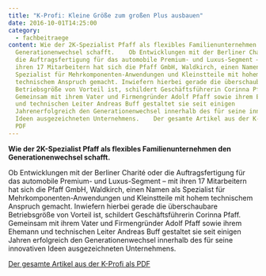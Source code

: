 ```yaml
---
title: "K-Profi: Kleine Größe zum großen Plus ausbauen"
date: 2016-10-01T14:25:00
category:
  - fachbeitraege
content: Wie der 2K-Spezialist Pfaff als flexibles Familienunternehmen den
  Generationenwechsel schafft.    Ob Entwicklungen mit der Berliner Charité oder
  die Auftragsfertigung für das automobile Premium- und Luxus-Segment – mit
  ihren 17 Mitarbeitern hat sich die Pfaff GmbH, Waldkirch, einen Namen als
  Spezialist für Mehrkomponenten-Anwendungen und Kleinstteile mit hohem
  technischem Anspruch gemacht. Inwiefern hierbei gerade die überschaubare
  Betriebsgröße von Vorteil ist, schildert Geschäftsführerin Corinna Pfaff.
  Gemeinsam mit ihrem Vater und Firmengründer Adolf Pfaff sowie ihrem Ehemann
  und technischen Leiter Andreas Buff gestaltet sie seit einigen
  Jahrenerfolgreich den Generationenwechsel innerhalb des für seine innovativen
  Ideen ausgezeichneten Unternehmens.    Der gesamte Artikel aus der K-Profi als
  PDF
---
```


<p><strong>Wie der 2K-Spezialist Pfaff als flexibles Familienunternehmen den Generationenwechsel schafft.</strong></p>



Ob Entwicklungen mit der Berliner Charité oder die Auftragsfertigung für das automobile Premium- und Luxus-Segment – mit ihren 17 Mitarbeitern hat sich die Pfaff GmbH, Waldkirch, einen Namen als Spezialist für Mehrkomponenten-Anwendungen und Kleinstteile mit hohem technischem Anspruch gemacht. Inwiefern hierbei gerade die überschaubare Betriebsgröße von Vorteil ist, schildert Geschäftsführerin Corinna Pfaff. Gemeinsam mit ihrem Vater und Firmengründer Adolf Pfaff sowie ihrem Ehemann und technischen Leiter Andreas Buff gestaltet sie seit einigen Jahren&nbsp;erfolgreich den Generationenwechsel innerhalb des für seine innovativen Ideen ausgezeichneten Unternehmens.</p>



<p><a href="/downloads/K-PROFI_2016-10_Pfaff_MR.pdf" target="_blank" rel="noreferrer noopener" aria-label=" (öffnet in neuem Tab)">Der gesamte Artikel aus der K-Profi als PDF</a></p>


